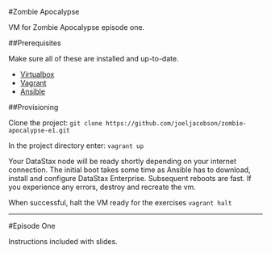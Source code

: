 #Zombie Apocalypse

VM for Zombie Apocalypse episode one.

##Prerequisites

Make sure all of these are installed and up-to-date.

* [Virtualbox](https://www.virtualbox.org/)
* [Vagrant](https://www.vagrantup.com/downloads.html)
* [Ansible](http://docs.ansible.com/intro_installation.html)

##Provisioning

Clone the project: `git clone https://github.com/joeljacobson/zombie-apocalypse-e1.git`

In the project directory enter: `vagrant up`

Your DataStax node will be ready shortly depending on your internet connection. The initial boot takes some time as Ansible has to download, install and configure DataStax Enterprise. Subsequent reboots are fast. If you experience any errors, destroy and recreate the vm.

When successful, halt the VM ready for the exercises `vagrant halt`

---

#Episode One

Instructions included with slides.
